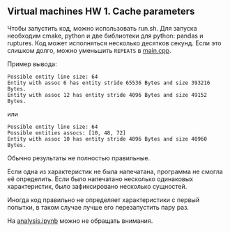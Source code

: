 ## Virtual machines HW 1. Cache parameters

Чтобы запустить код, можно использовать run.sh. Для запуска необходим cmake, python и две библиотеки для python:
pandas и ruptures. Код может исполняться несколько десятков секунд. Если это слишком долго, можно уменьшить `REPEATS` 
в [main.cpp](main.cpp).

Пример вывода:
```
Possible entity line size: 64
Entity with assoc 6 has entity stride 65536 Bytes and size 393216 Bytes.
Entity with assoc 12 has entity stride 4096 Bytes and size 49152 Bytes.
```
или
```
Possible entity line size: 64
Possible entities assocs: [10, 48, 72]
Entity with assoc 10 has entity stride 4096 Bytes and size 40960 Bytes.
```

Обычно результаты не полностью правильные.

Если одна из характеристик не была напечатана, программа не смогла её определить. 
Если было напечатано несколько одинаковых характеристик, было зафиксировано несколько сущностей.

Иногда код правильно не определяет характеристики с первый попытки, в таком случае лучше его перезапустить пару раз.

На [analysis.ipynb](analysis.ipynb) можно не обращать внимания.
